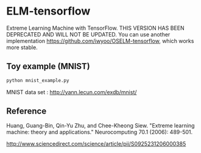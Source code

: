 # ELM-tensorflow
Extreme Learning Machine with TensorFlow. THIS VERSION HAS BEEN DEPRECATED AND WILL NOT BE UPDATED.
You can use another implementation https://github.com/iwyoo/OSELM-tensorflow, which works more stable.

## Toy example (MNIST)

```bash
python mnist_example.py
```

MNIST data set : http://yann.lecun.com/exdb/mnist/

## Reference
Huang, Guang-Bin, Qin-Yu Zhu, and Chee-Kheong Siew. "Extreme learning machine: theory and applications." Neurocomputing 70.1 (2006): 489-501.

http://www.sciencedirect.com/science/article/pii/S0925231206000385

